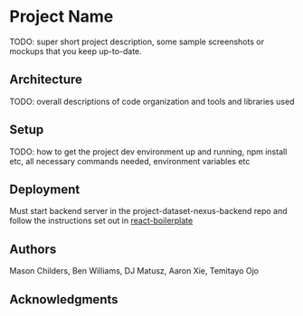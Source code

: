# Project Name

TODO: super short project description, some sample screenshots or mockups that you keep up-to-date.

## Architecture

TODO:  overall descriptions of code organization and tools and libraries used

## Setup

TODO: how to get the project dev environment up and running, npm install etc, all necessary commands needed, environment variables etc

## Deployment

Must start backend server in the project-dataset-nexus-backend repo and follow the instructions set out in [react-boilerplate](react-boilerplate.md)

## Authors

Mason Childers, Ben Williams, DJ Matusz, Aaron Xie, Temitayo Ojo

## Acknowledgments
